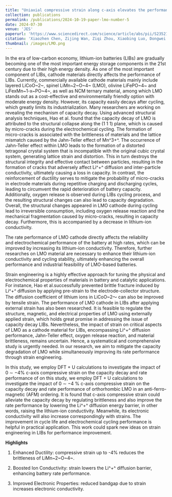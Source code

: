 ```yaml
---
title: "Uniaxial compressive strain along c-axis elevates the performance of LiMn2O4 cathode in lithium-ion batteries"
collection: publications
permalink: /publications/2024-10-19-paper-lmo-number-5
date: 2024-07-30
venue: 'JES'
paperurl: 'https://www.sciencedirect.com/science/article/abs/pii/S2352152X2402084X'
citation: 'Xiaozhen Chen, Zijing Wan, Ziqi Zhou, Xiaobing Luo, Dongwei Xu, Uniaxial compressive strain along c-axis elevates the performance of LiMn~2~O~4~ cathode in lithium-ion batteries, Journal of Energy Storage, Volume 94, 2024, 112498, ISSN 2352-152X'
thumbnail: /images/LMO.png
---
```

In the era of low-carbon economy, lithium-ion batteries (LIBs) are gradually becoming one of the most important energy storage components in the 21st century due to their high energy density. As one of the most important component of LIBs, cathode materials directly affects the performance of LIBs. Currently, commercially available cathode materials mainly include layered LiCoO~2~, spinel LiMn~2~O~4~ (LMO), olivine LiFePO~4~ and LiFexMn~1-x~PO~4~, as well as NCM ternary material, among which LMO stands out as a cost-effective and environmentally friendly option with moderate energy density. However, its capacity easily decays after cycling, which greatly limits its industrialization. Many researchers are working on revealing the mechanism of capacity decay. Using advanced structural analysis techniques, Hao et al. found that the capacity decay of LMO is attributed to the structural collapse along the (1 1 1) plane, which is caused by micro-cracks during the electrochemical cycling. The formation of micro-cracks is associated with the brittleness of materials and the lattice mismatch caused by the Jahn-Teller effect of Mn^3+^. The occurrence of Jahn-Teller effect within LMO leads to the formation of a distorted tetragonal crystal system that is incompatible with the original cubic crystal system, generating lattice strain and distortion. This in turn destroys the structural integrity and effective contact between particles, resulting in the formation of cracks that adversely affect Li^+^ diffusion and inter-particle conductivity, ultimately causing a loss in capacity. In contrast, the reinforcement of ductility serves to mitigate the probability of micro-cracks in electrode materials during repetitive charging and discharging cycles, leading to circumvent the rapid deterioration of battery capacity. Additionally, oxygen release is observed during LIBs cycling process, and the resulting structural changes can also lead to capacity degradation. Overall, the structural changes appeared in LMO cathode during cycling lead to irreversible consumption, including oxygen release reaction and the mechanical fragmentation caused by micro-cracks, resulting in capacity decay. Furthermore, this is accompanied by a decrease in lithium-ion conductivity.  

The rate performance of LMO cathode directly affects the reliability and electrochemical performance of the battery at high rates, which can be improved by increasing its lithium-ion conductivity. Therefore, further researches on LMO material are necessary to enhance their lithium-ion conductivity and cycling stability, ultimately enhancing the overall performance and industrial feasibility of LMO-based batteries.  

Strain engineering is a highly effective approach for tuning the physical and electrochemical properties of materials in battery and catalytic applications. For instance, Hao et al.successfully prevented brittle fracture induced by Li^+^ diffusion by applying pre-strain to the electrode-collector structure. The diffusion coefficient of lithium ions in LiCoO~2～ can also be improved by tensile strain. The performance of LMO cathode in LIBs after applying external strain has also been researched. It is feasible to regulate the structure, magnetic, and electrical properties of LMO using externally applied strain, which holds great promise in addressing the issue of capacity decay LIBs. Nevertheless, the impact of strain on critical aspects of LMO as a cathode material for LIBs, encompassing Li^+^ diffusion performance, Jahn-Teller effect, oxygen release reaction, and material brittleness, remains uncertain. Hence, a systematical and comprehensive study is urgently needed. In our research, we aim to mitigate the capacity degradation of LMO while simultaneously improving its rate performance through strain engineering.  

In this study, we employ DFT + U calculations to investigate the impact of 0 ∼ −4% c-axis compressive strain on the capacity decay and rate performance of on this study, we employ DFT + U calculations to investigate the impact of 0 ∼ −4 % c-axis compressive strain on the capacity decay and rate performance of orthorhombic LMO in an anti-ferro-magnetic (AFM) ordering. It is found that c-axis compressive strain could alleviate the capacity decay by regulating brittleness and also improve the rate performance by lowering the Li^+^ diffusion energy barrier, in other words, raising the lithium-ion conductivity. Meanwhile, its electronic conductivity will also increase correspondingly with strains. The improvement in cycle life and electrochemical cycling performance is helpful in practical application. This work could spark new ideas on strain engineering in LIBs for performance improvement.

**Highlights**  

1) Enhanced Ductility: compressive strain up to -4% reduces the brittleness of LiMn~2~O~4~. 

2) Boosted Ion Conductivity: strain lowers the Li^+^ diffusion barrier, enhancing battery rate performance.

3) Improved Electronic Properties: reduced bandgap due to strain increases electronic conductivity.

